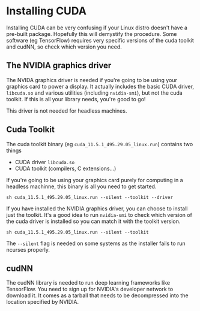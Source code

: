 # Installing CUDA

Installing CUDA can be very confusing if your Linux distro doesn't have a pre-built
package. Hopefully this will demystify the procedure. Some software (eg TensorFlow)
requires very specific versions of the cuda toolkit and cudNN, so check which
version you need.

## The NVIDIA graphics driver
The NVIDA graphics driver is needed if you're going to be using your graphics
card to power a display. It actually includes the basic CUDA driver, 
`libcuda.so` and various utilities (including `nvidia-smi`), but not the cuda
toolkit. If this is all your library needs, you're good to go!

This driver is not needed for headless machines.

## Cuda Toolkit
The cuda toolkit binary (eg `cuda_11.5.1_495.29.05_linux.run`) contains two
things
- CUDA driver `libcuda.so`
- CUDA toolkit (compilers, C extensions...)

If you're going to be using your graphics card purely for computing in a 
headless machinne, this binary is all you need to get started.
```
sh cuda_11.5.1_495.29.05_linux.run --silent --toolkit --driver
```

If you have installed the NVIDIA graphics driver, you can choose to install
just the toolkit. It's a good idea to run `nvidia-smi` to check which version
of the cuda driver is installed so you can match it with the toolkit version.
```
sh cuda_11.5.1_495.29.05_linux.run --silent --toolkit
```

The `--silent` flag is needed on some systems as the installer fails to
run ncurses properly.

## cudNN
The cudNN library is needed to run deep learning frameworks like
TensorFlow. You need to sign up for NVIDIA's developer network
to download it. It comes as a tarball that needs to be
decompressed into the location specified by NVIDIA.
